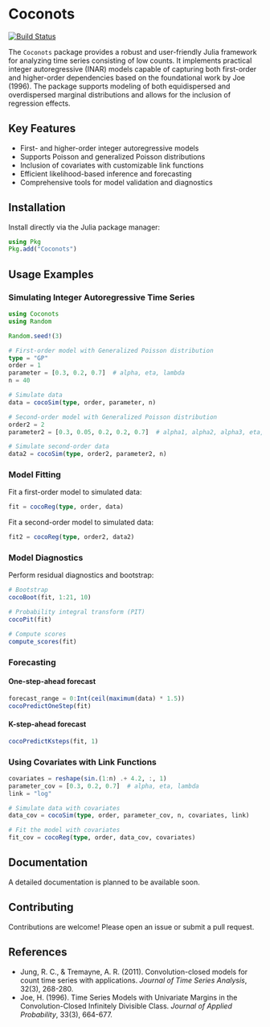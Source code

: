 # Coconots

[![Build Status](https://github.com/manuhuth/Coconots.jl/actions/workflows/CI.yml/badge.svg?branch=main)](https://github.com/manuhuth/Coconots.jl/actions/workflows/CI.yml?query=branch%3Amain)

The `Coconots` package provides a robust and user-friendly Julia framework for analyzing time series consisting of low counts. It implements practical integer autoregressive (INAR) models capable of capturing both first-order and higher-order dependencies based on the foundational work by Joe (1996). The package supports modeling of both equidispersed and overdispersed marginal distributions and allows for the inclusion of regression effects.

## Key Features

- First- and higher-order integer autoregressive models
- Supports Poisson and generalized Poisson distributions
- Inclusion of covariates with customizable link functions
- Efficient likelihood-based inference and forecasting
- Comprehensive tools for model validation and diagnostics

## Installation

Install directly via the Julia package manager:

```julia
using Pkg
Pkg.add("Coconots")
```

## Usage Examples

### Simulating Integer Autoregressive Time Series

```julia
using Coconots
using Random

Random.seed!(3)

# First-order model with Generalized Poisson distribution
type = "GP"
order = 1
parameter = [0.3, 0.2, 0.7]  # alpha, eta, lambda
n = 40

# Simulate data
data = cocoSim(type, order, parameter, n)

# Second-order model with Generalized Poisson distribution
order2 = 2
parameter2 = [0.3, 0.05, 0.2, 0.2, 0.7]  # alpha1, alpha2, alpha3, eta, lambda

# Simulate second-order data
data2 = cocoSim(type, order2, parameter2, n)
```

### Model Fitting

Fit a first-order model to simulated data:

```julia
fit = cocoReg(type, order, data)
```

Fit a second-order model to simulated data:

```julia
fit2 = cocoReg(type, order2, data2)
```

### Model Diagnostics

Perform residual diagnostics and bootstrap:

```julia
# Bootstrap
cocoBoot(fit, 1:21, 10)

# Probability integral transform (PIT)
cocoPit(fit)

# Compute scores
compute_scores(fit)
```

### Forecasting

#### One-step-ahead forecast

```julia
forecast_range = 0:Int(ceil(maximum(data) * 1.5))
cocoPredictOneStep(fit)
```

#### K-step-ahead forecast

```julia
cocoPredictKsteps(fit, 1)
```

### Using Covariates with Link Functions

```julia
covariates = reshape(sin.(1:n) .+ 4.2, :, 1)
parameter_cov = [0.3, 0.2, 0.7]  # alpha, eta, lambda
link = "log"

# Simulate data with covariates
data_cov = cocoSim(type, order, parameter_cov, n, covariates, link)

# Fit the model with covariates
fit_cov = cocoReg(type, order, data_cov, covariates)
```

## Documentation

A detailed documentation is planned to be available soon.

## Contributing

Contributions are welcome! Please open an issue or submit a pull request.

## References
- Jung, R. C., & Tremayne, A. R. (2011). Convolution-closed models for count time series with applications. *Journal of Time Series Analysis*, 32(3), 268-280.
- Joe, H. (1996). Time Series Models with Univariate Margins in the Convolution-Closed Infinitely Divisible Class. *Journal of Applied Probability*, 33(3), 664-677.
